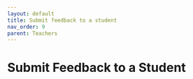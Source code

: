 ```yaml
---
layout: default
title: Submit feedback to a student
nav_order: 9
parent: Teachers
---
```


# Submit Feedback to a Student